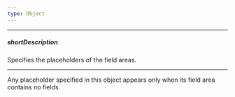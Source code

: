 ```yaml
---
type: Object
---
```

---
##### shortDescription
Specifies the placeholders of the field areas.

---
Any placeholder specified in this object appears only when its field area contains no fields.